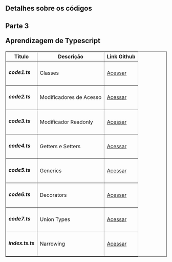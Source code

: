 <h2>Detalhes sobre os códigos
<h2>Parte 3

**Aprendizagem de Typescript**
>>
<table border="1">
  <tr><th>Título</th><th>Descrição</th><th>Link Github</th></tr>
<tr><td><h5>code1.ts</td> <td>Classes</td><td><a href="https://github.com/Xaobin/Typescript_Aprendizado/blob/main/parte3/code1.ts">Acessar</a></td></tr>
<tr><td><h5>code2.ts</td> <td>Modificadores de Acesso</td><td><a href="https://github.com/Xaobin/Typescript_Aprendizado/blob/main/parte3/code2.ts">Acessar</a></td></tr>
<tr><td><h5>code3.ts</td> <td>Modificador Readonly</td><td><a href="https://github.com/Xaobin/Typescript_Aprendizado/blob/main/parte3/code3.ts">Acessar</a></td></tr>
<tr><td><h5>code4.ts</td> <td>Getters e Setters</td><td><a href="https://github.com/Xaobin/Typescript_Aprendizado/blob/main/parte3/code4.ts">Acessar</a></td></tr>
<tr><td><h5>code5.ts</td> <td>Generics</td><td><a href="https://github.com/Xaobin/Typescript_Aprendizado/blob/main/parte3/code5.ts">Acessar</a></td></tr>
<tr><td><h5>code6.ts</td> <td>Decorators</td><td><a href="https://github.com/Xaobin/Typescript_Aprendizado/blob/main/parte3/code6.ts">Acessar</a></td></tr>
<tr><td><h5>code7.ts</td> <td>Union Types</td><td><a href="https://github.com/Xaobin/Typescript_Aprendizado/blob/main/parte3/code7.ts">Acessar</a></td></tr>
<tr><td><h5>index.ts.ts</td> <td>Narrowing</td><td><a href="https://github.com/matheusbattisti/curso_typescript/blob/main/4_NARROWING/index.ts">Acessar</a></td></tr>
</table>

 
